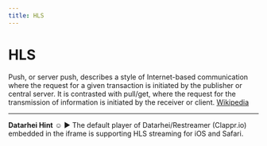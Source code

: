 ```yaml
---
title: HLS
---
```

# HLS

Push, or server push, describes a style of Internet-based communication where the request for a given transaction is initiated by the publisher or central server. It is contrasted with pull/get, where the request for the transmission of information is initiated by the receiver or client. <a href="https://en.wikipedia.org/wiki/HTTP_Live_Streaming" target="_blank">Wikipedia</a>  

---  
**Datarhei Hint** ☺ ► The default player of Datarhei/Restreamer (Clappr.io) embedded in the iframe is supporting HLS streaming for iOS and Safari.
